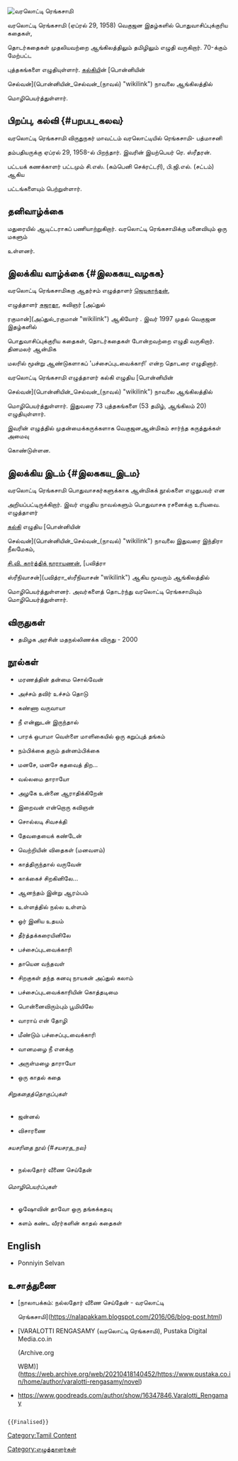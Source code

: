 ![வரலொட்டி ரெங்கசாமி](Varalotti-rengasamy-2x.jpg "வரலொட்டி ரெங்கசாமி")
வரலொட்டி ரெங்கசாமி (ஏப்ரல் 29, 1958) வெகுஜன இதழ்களில் பொதுவாசிப்புக்குரிய கதைகள்,
தொடர்கதைகள் முதலியவற்றை ஆங்கிலத்திலும் தமிழிலும் எழுதி வருகிறார். 70-க்கும் மேற்பட்ட
புத்தகங்களை எழுதியுள்ளார். [கல்கிய](கல்கி_(எழுத்தாளர்) "wikilink")ின் [பொன்னியின்
செல்வன்](பொன்னியின்_செல்வன்_(நாவல்) "wikilink") நாவலை ஆங்கிலத்தில்
மொழிபெயர்த்துள்ளார்.

## பிறப்பு, கல்வி {#பறபப_கலவ}

வரலொட்டி ரெங்கசாமி விருதுநகர் மாவட்டம் வரலொட்டியில் ரெங்கசாமி- பத்மாசனி
தம்பதியருக்கு ஏப்ரல் 29, 1958-ல் பிறந்தார். இவரின் இயற்பெயர் ரெ. ஸ்ரீதரன்.

பட்டயக் கணக்காளர் பட்டமும் சி.எஸ். (கம்பெனி செக்ரட்டரி), பி.ஜி.எல். (சட்டம்) ஆகிய
பட்டங்களையும் பெற்றுள்ளார்.

## தனிவாழ்க்கை

மதுரையில் ஆடிட்டராகப் பணியாற்றுகிறார். வரலொட்டி ரெங்கசாமிக்கு மனைவியும் ஒரு மகளும்
உள்ளனர்.

## இலக்கிய வாழ்க்கை {#இலககய_வழகக}

வரலொட்டி ரெங்கசாமிககு ஆதர்சம் எழுத்தாளர் [ஜெயகாந்தன்](ஜெயகாந்தன் "wikilink"),
எழுத்தாளர் [சுஜாதா](சுஜாதா "wikilink"), கவிஞர் [அப்துல்
ரகுமான்](அப்துல்_ரகுமான் "wikilink") ஆகியோர் . இவர் 1997 முதல் வெகுஜன இதழ்களில்
பொதுவாசிப்புக்குரிய கதைகள், தொடர்கதைகள் போன்றவற்றை எழுதி வருகிறார். தினமலர் ஆன்மிக
மலரில் மூன்று ஆண்டுகளாகப் \'பச்சைப்புடவைக்காரி' என்ற தொடரை எழுதினார்.

வரலொட்டி ரெங்கசாமி எழுத்தாளர் கல்கி எழுதிய [பொன்னியின்
செல்வன்](பொன்னியின்_செல்வன்_(நாவல்) "wikilink") நாவலை ஆங்கிலத்தில்
மொழிபெயர்த்துள்ளார். இதுவரை 73 புத்தகங்களை (53 தமிழ், ஆங்கிலம் 20) எழுதியுள்ளார்.
இவரின் எழுத்தில் முதன்மைக்கருக்களாக வெகுஜனஆன்மிகம் சார்ந்த கருத்துக்கள் அமைவு
கொண்டுள்ளன.

## இலக்கிய இடம் {#இலககய_இடம}

வரலொட்டி ரெங்கசாமி பொதுவாசகர்களுக்காக ஆன்மிகக் நூல்களை எழுதுபவர் என
அறியப்பட்டிருக்கிறார். இவர் எழுதிய நாவல்களும் பொதுவாசக ரசனைக்கு உரியவை. எழுத்தாளர்
[கல்கி](கல்கி_(எழுத்தாளர்) "wikilink") எழுதிய [பொன்னியின்
செல்வன்](பொன்னியின்_செல்வன்_(நாவல்) "wikilink") நாவலை இதுவரை இந்திரா நீலமேகம்,
[சி.வி. கார்த்திக் நாராயணன்](சி.வி._கார்த்திக்_நாராயணன் "wikilink"), [பவித்ரா
ஸ்ரீநிவாசன்](பவித்ரா_ஸ்ரீநிவாசன் "wikilink") ஆகிய மூவரும் ஆங்கிலத்தில்
மொழிபெயர்த்துள்ளனர். அவர்களைத் தொடர்ந்து வரலொட்டி ரெங்கசாமியும் மொழிபெயர்த்துள்ளார்.

## விருதுகள்

-   தமிழக அரசின் மதநல்லிணக்க விருது - 2000

## நூல்கள்

-   மரணத்தின் தன்மை சொல்வேன்
-   அச்சம் தவிர் உச்சம் தொடு
-   கண்ணா வருவாயா
-   நீ என்னுடன் இருந்தால்
-   பாரக் ஒபாமா வெள்ளை மாளிகையில் ஒரு கறுப்புத் தங்கம்
-   நம்பிக்கை தரும் தன்னம்பிக்கை
-   மனசே, மனசே கதவைத் திற\...
-   வல்லமை தாராயோ
-   அழகே உன்னை ஆராதிக்கிறேன்
-   இறைவன் என்றொரு கவிஞன்
-   சொல்லடி சிவசக்தி
-   தேவதையைக் கண்டேன்
-   வெற்றியின் விதைகள் (மனவளம்)
-   காத்திருந்தால் வருவேன்
-   காக்கைச் சிறகினிலே\...
-   ஆனந்தம் இன்று ஆரம்பம்
-   உள்ளத்தில் நல்ல உள்ளம்
-   ஓர் இனிய உதயம்
-   தீர்த்தக்கரையினிலே
-   பச்சைப்புடவைக்காரி
-   தாயென வந்தவள்
-   சிறகுகள் தந்த கனவு நாயகன் அப்துல் கலாம்
-   பச்சைப்புடவைக்காரியின் கொத்தடிமை
-   பொன்னைவிரும்பும் பூமியிலே
-   வாராய் என் தோழி
-   மீண்டும் பச்சைப்புடவைக்காரி
-   வானமழை நீ எனக்கு
-   அருள்மழை தாராயோ
-   ஒரு காதல் கதை

###### சிறுகதைத்தொகுப்புகள்

-   ஜன்னல்
-   விசாரணை

###### சுயசரிதை நூல் {#சயசரத_நல}

-   நல்லதோர் வீணை செய்தேன்

###### மொழிபெயர்ப்புகள்

-   ஓஷோவின் தாவோ ஒரு தங்கக்கதவு
-   களம் கண்ட வீரர்களின் காதல் கதைகள்

## English

-   Ponniyin Selvan

## உசாத்துணை

-   [நாலாபக்கம்: நல்லதோர் வீணை செய்தேன் - வரலொட்டி
    ரெங்கசாமி](https://nalapakkam.blogspot.com/2016/06/blog-post.html)
-   [VARALOTTI RENGASAMY (வரலொட்டி ரெங்கசாமி), Pustaka Digital Media.co.in
    (Archive.org
    WBM)](https://web.archive.org/web/20210418140452/https://www.pustaka.co.in/home/author/varalotti-rengasamy/novel)
-   <https://www.goodreads.com/author/show/16347846.Varalotti_Rengamay>

```{=mediawiki}
{{Finalised}}
```
[Category:Tamil Content](Category:Tamil_Content "wikilink")
[Category:எழுத்தாளர்கள்](Category:எழுத்தாளர்கள் "wikilink")

